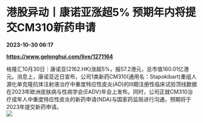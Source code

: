 # 港股异动丨康诺亚涨超5% 预期年内将提交CM310新药申请

**2023-10-30 06:17**

**https://www.gelonghui.com/live/1271164**

格隆汇10月30日｜康诺亚(2162.HK)涨超5%，报57.2港元，总市值160.01亿港元。消息上，康诺亚近日宣布，公司1类新药CM310(通用名：Stapokibart)重组人源化单克隆抗体注射液治疗中重度特应性皮炎(AD)的III期注册性临床试验顶线数据在2023年欧洲皮肤病与性病学会(EADV)年会上发布。同时，公司正就CM310治疗成年人中重度特应性皮炎的新药申请(NDA)与国家药监局进行沟通，预期将于2023年提交新药申请。  
![](https://img5.gelonghui.com/live/6cd3d-ef163f72-bbef-4b93-8e8d-87797f0ca45f.png)